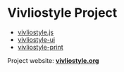 # Vivliostyle Project

- [vivliostyle.js](https://github.com/vivliostyle/vivliostyle.js)
- [vivliostyle-ui](https://github.com/vivliostyle/vivliostyle-ui)
- [vivliostyle-print](https://github.com/vivliostyle/vivliostyle-print)

Project website: **[vivliostyle.org](https://vivliostyle.org)**
